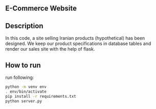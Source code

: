 ## E-Commerce Website

## Description
In this code, a site selling Iranian products (hypothetical) has been designed.
We keep our product specifications in database tables and render our sales site with the help of flask.


## How to run
run following:
```bash
python -m venv env
. env/bin/activate
pip install -r requirements.txt
python server.py
```